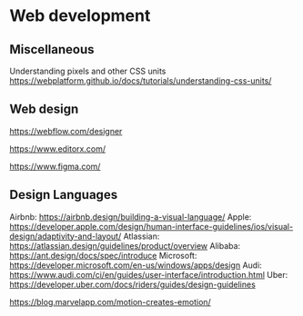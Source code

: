 # Web development

## Miscellaneous

Understanding pixels and other CSS units
https://webplatform.github.io/docs/tutorials/understanding-css-units/

## Web design

https://webflow.com/designer


https://www.editorx.com/


https://www.figma.com/

## ​​Design Languages

Airbnb: https://airbnb.design/building-a-visual-language/
Apple: https://developer.apple.com/design/human-interface-guidelines/ios/visual-design/adaptivity-and-layout/
Atlassian: https://atlassian.design/guidelines/product/overview
Alibaba: https://ant.design/docs/spec/introduce
Microsoft: https://developer.microsoft.com/en-us/windows/apps/design
Audi: https://www.audi.com/ci/en/guides/user-interface/introduction.html
Uber: https://developer.uber.com/docs/riders/guides/design-guidelines

https://blog.marvelapp.com/motion-creates-emotion/